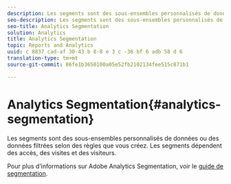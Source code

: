 ```yaml
---
description: Les segments sont des sous-ensembles personnalisés de données ou des données filtrées selon des règles que vous créez. Les segments dépendent des accès, des visites et des visiteurs.
seo-description: Les segments sont des sous-ensembles personnalisés de données ou des données filtrées selon des règles que vous créez. Les segments dépendent des accès, des visites et des visiteurs.
seo-title: Analytics Segmentation
solution: Analytics
title: Analytics Segmentation
topic: Reports and Analytics
uuid: c 8837 cad-af 30-43 b 8-8 e 3 c -36 bf 6 adb 58 d 6
translation-type: tm+mt
source-git-commit: 86fe1b3650100a05e52fb2102134fee515c871b1

---
```



# Analytics Segmentation{#analytics-segmentation}

Les segments sont des sous-ensembles personnalisés de données ou des données filtrées selon des règles que vous créez. Les segments dépendent des accès, des visites et des visiteurs.

Pour plus d’informations sur Adobe Analytics Segmentation, voir le [guide de segmentation](https://marketing.adobe.com/resources/help/en_US/analytics/segment/).
